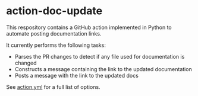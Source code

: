 # action-doc-update

This respository contains a GitHub action implemented in Python to automate
posting documentation links. 

It currently performs the following tasks:

- Parses the PR changes to detect if any file used for documentation is changed
- Constructs a message containing the link to the updated documentation
- Posts a message with the link to the updated docs

See [action.yml](action.yml) for a full list of options.
